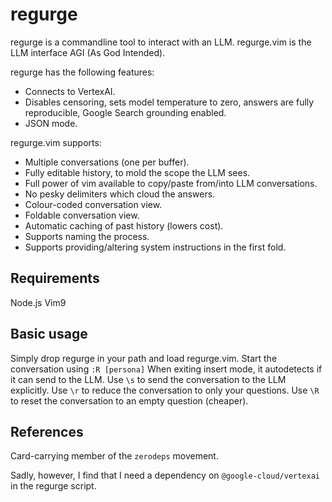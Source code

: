 <h1>regurge</h1>

regurge is a commandline tool to interact with an LLM.
regurge.vim is the LLM interface AGI (As God Intended).

regurge has the following features:
- Connects to VertexAI.
- Disables censoring, sets model temperature to zero, answers are
  fully reproducible, Google Search grounding enabled.
- JSON mode.

regurge.vim supports:
- Multiple conversations (one per buffer).
- Fully editable history, to mold the scope the LLM sees.
- Full power of vim available to copy/paste from/into LLM conversations.
- No pesky delimiters which cloud the answers.
- Colour-coded conversation view.
- Foldable conversation view.
- Automatic caching of past history (lowers cost).
- Supports naming the process.
- Supports providing/altering system instructions in the first fold.

## Requirements

Node.js
Vim9

## Basic usage

Simply drop regurge in your path and load regurge.vim.
Start the conversation using `:R [persona]`
When exiting insert mode, it autodetects if it can send to the LLM.
Use `\s` to send the conversation to the LLM explicitly.
Use `\r` to reduce the conversation to only your questions.
Use `\R` to reset the conversation to an empty question (cheaper).

## References

Card-carrying member of the `zerodeps` movement.

Sadly, however, I find that I need a dependency on `@google-cloud/vertexai`
in the regurge script.
